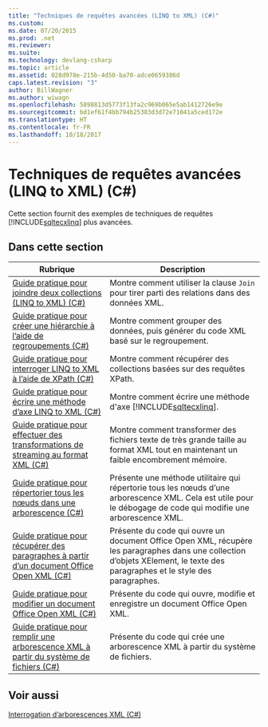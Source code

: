 ```yaml
---
title: "Techniques de requêtes avancées (LINQ to XML) (C#)"
ms.custom: 
ms.date: 07/20/2015
ms.prod: .net
ms.reviewer: 
ms.suite: 
ms.technology: devlang-csharp
ms.topic: article
ms.assetid: 028d978e-215b-4d50-ba70-adce0659386d
caps.latest.revision: "3"
author: BillWagner
ms.author: wiwagn
ms.openlocfilehash: 5898813d5773f13fa2c969b065e5ab1412726e9e
ms.sourcegitcommit: bd1ef61f4bb794b25383d3d72e71041a5ced172e
ms.translationtype: HT
ms.contentlocale: fr-FR
ms.lasthandoff: 10/18/2017
---
```

# <a name="advanced-query-techniques-linq-to-xml-c"></a>Techniques de requêtes avancées (LINQ to XML) (C#)
Cette section fournit des exemples de techniques de requêtes [!INCLUDE[sqltecxlinq](~/includes/sqltecxlinq-md.md)] plus avancées.  
  
## <a name="in-this-section"></a>Dans cette section  
  
|Rubrique|Description|  
|-----------|-----------------|  
|[Guide pratique pour joindre deux collections (LINQ to XML) (C#)](../../../../csharp/programming-guide/concepts/linq/how-to-join-two-collections-linq-to-xml.md)|Montre comment utiliser la clause `Join` pour tirer parti des relations dans des données XML.|  
|[Guide pratique pour créer une hiérarchie à l’aide de regroupements (C#)](../../../../csharp/programming-guide/concepts/linq/how-to-create-hierarchy-using-grouping.md)|Montre comment grouper des données, puis générer du code XML basé sur le regroupement.|  
|[Guide pratique pour interroger LINQ to XML à l’aide de XPath (C#)](../../../../csharp/programming-guide/concepts/linq/how-to-query-linq-to-xml-using-xpath.md)|Montre comment récupérer des collections basées sur des requêtes XPath.|  
|[Guide pratique pour écrire une méthode d’axe LINQ to XML (C#)](../../../../csharp/programming-guide/concepts/linq/how-to-write-a-linq-to-xml-axis-method.md)|Montre comment écrire une méthode d'axe [!INCLUDE[sqltecxlinq](~/includes/sqltecxlinq-md.md)].|  
|[Guide pratique pour effectuer des transformations de streaming au format XML (C#)](../../../../csharp/programming-guide/concepts/linq/how-to-perform-streaming-transformations-of-text-to-xml.md)|Montre comment transformer des fichiers texte de très grande taille au format XML tout en maintenant un faible encombrement mémoire.|  
|[Guide pratique pour répertorier tous les nœuds dans une arborescence (C#)](../../../../csharp/programming-guide/concepts/linq/how-to-list-all-nodes-in-a-tree.md)|Présente une méthode utilitaire qui répertorie tous les nœuds d’une arborescence XML. Cela est utile pour le débogage de code qui modifie une arborescence XML.|  
|[Guide pratique pour récupérer des paragraphes à partir d’un document Office Open XML (C#)](../../../../csharp/programming-guide/concepts/linq/how-to-retrieve-paragraphs-from-an-office-open-xml-document.md)|Présente du code qui ouvre un document Office Open XML, récupère les paragraphes dans une collection d’objets XElement, le texte des paragraphes et le style des paragraphes.|  
|[Guide pratique pour modifier un document Office Open XML (C#)](../../../../csharp/programming-guide/concepts/linq/how-to-modify-an-office-open-xml-document.md)|Présente du code qui ouvre, modifie et enregistre un document Office Open XML.|  
|[Guide pratique pour remplir une arborescence XML à partir du système de fichiers (C#)](../../../../csharp/programming-guide/concepts/linq/how-to-populate-an-xml-tree-from-the-file-system.md)|Présente du code qui crée une arborescence XML à partir du système de fichiers.|  
  
## <a name="see-also"></a>Voir aussi  
 [Interrogation d’arborescences XML (C#)](../../../../csharp/programming-guide/concepts/linq/querying-xml-trees.md)
